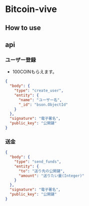 # Bitcoin-vive

## How to use

## api

### ユーザー登録
- 100COINもらえます。
```json
{
  "body": {
    "type": "create_user",
    "entity": {
      "name": "ユーザー名",
      "_id": "bson.ObjectId"
    }
  },
  "signature": "電子署名",
  "public_key": "公開鍵"
}
```

### 送金
```json
{
  "body": {
    "type": "send_funds",
    "entity": {
      "to": "送り先の公開鍵",
      "amount": "送りたい量(Integer)"
    }
  },
  "signature": "電子署名",
  "public_key": "公開鍵"
}
```